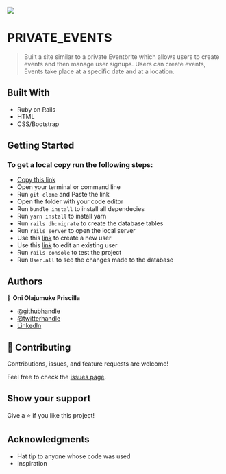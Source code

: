 ![](https://img.shields.io/badge/Microverse-blueviolet)

# PRIVATE_EVENTS

> Built a site similar to a private Eventbrite which allows users to create events and then manage user signups. Users can create events, Events take place at a specific date and at a location.



## Built With

- Ruby on Rails
- HTML
- CSS/Bootstrap

## Getting Started
### To get a local copy run the following steps:

- [Copy this link](https://github.com/prolajumokeoni/private-events.git)
- Open your terminal or command line
- Run `git clone` and Paste the link
- Open the folder with your code editor
- Run `bundle install` to install all dependecies
- Run `yarn install` to install yarn
- Run `rails db:migrate` to create the database tables
- Run `rails server` to open the local server
- Use this [link](http://localhost:3000/users/new) to create a new user
- Use this [link](http://localhost:3000/users/1/edit) to edit an existing user
- Run `rails console` to test the project
- Run `User.all` to see the changes made to the database
## Authors

👤 **Oni Olajumuke Priscilla**

- [@githubhandle](https://github.com/prolajumokeoni)
- [@twitterhandle](https://twitter.com/prolajumokeoni)
- [LinkedIn](https://www.linkedin.com/in/olajumoke-priscilla-oni-44a48b162/)

## 🤝 Contributing

Contributions, issues, and feature requests are welcome!

Feel free to check the [issues page](https://github.com/prolajumokeoni/private-events/issues).

## Show your support

Give a ⭐️ if you like this project!

## Acknowledgments

- Hat tip to anyone whose code was used
- Inspiration

